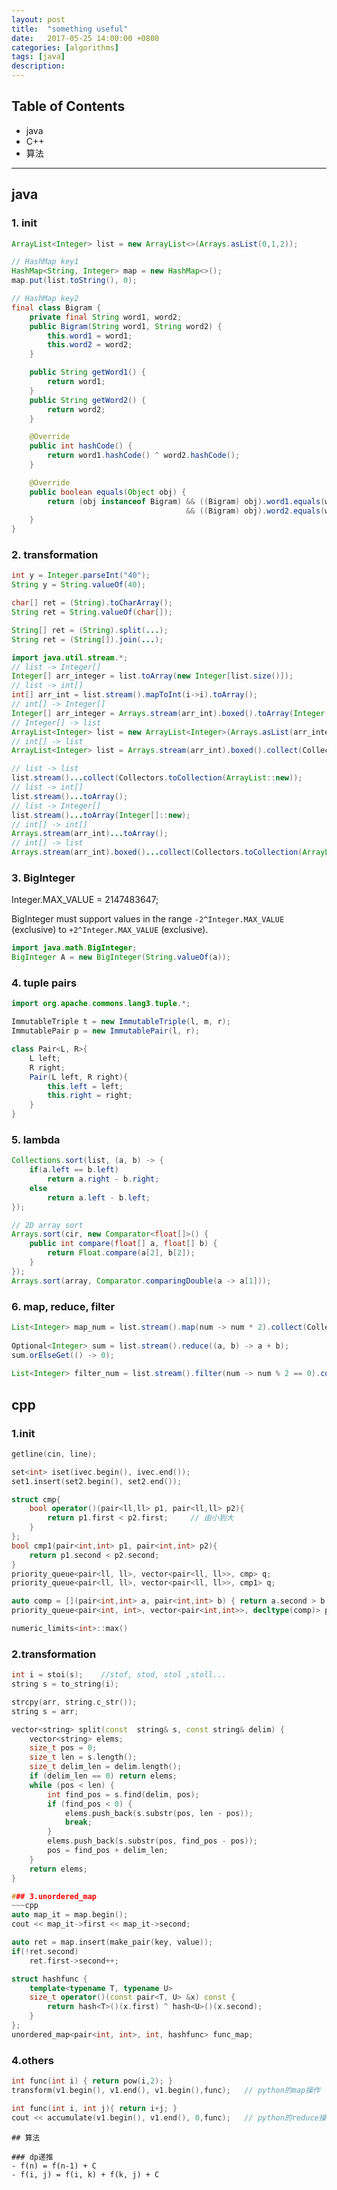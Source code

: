 ```yaml
---
layout: post
title:  "something useful"
date:   2017-05-25 14:00:00 +0800
categories: [algorithms]
tags: [java]
description: 
---
```


## Table of Contents

- java
- C++
- 算法

---

## java

### 1. init

~~~java
ArrayList<Integer> list = new ArrayList<>(Arrays.asList(0,1,2));

// HashMap key1
HashMap<String, Integer> map = new HashMap<>();
map.put(list.toString(), 0);

// HashMap key2
final class Bigram {
    private final String word1, word2;
    public Bigram(String word1, String word2) {
        this.word1 = word1;
        this.word2 = word2;
    }

    public String getWord1() {
        return word1;
    }
    public String getWord2() {
        return word2;
    }

    @Override
    public int hashCode() {
        return word1.hashCode() ^ word2.hashCode();
    }

    @Override
    public boolean equals(Object obj) {
        return (obj instanceof Bigram) && ((Bigram) obj).word1.equals(word1)
                                       && ((Bigram) obj).word2.equals(word2);
    }
}
~~~

### 2. transformation

~~~java
int y = Integer.parseInt("40");
String y = String.valueOf(40);

char[] ret = (String).toCharArray();
String ret = String.valueOf(char[]);

String[] ret = (String).split(...);
String ret = (String[]).join(...);

import java.util.stream.*;
// list -> Integer[]
Integer[] arr_integer = list.toArray(new Integer[list.size()]);
// list -> int[]
int[] arr_int = list.stream().mapToInt(i->i).toArray();
// int[] -> Integer[]
Integer[] arr_integer = Arrays.stream(arr_int).boxed().toArray(Integer[]::new);
// Integer[] -> list
ArrayList<Integer> list = new ArrayList<Integer>(Arrays.asList(arr_integer));
// int[] -> list
ArrayList<Integer> list = Arrays.stream(arr_int).boxed().collect(Collectors.toCollection(ArrayList::new));

// list -> list
list.stream()...collect(Collectors.toCollection(ArrayList::new));
// list -> int[]
list.stream()...toArray();
// list -> Integer[]
list.stream()...toArray(Integer[]::new);
// int[] -> int[]
Arrays.stream(arr_int)...toArray();
// int[] -> list
Arrays.stream(arr_int).boxed()...collect(Collectors.toCollection(ArrayList::new));
~~~

### 3. BigInteger

Integer.MAX_VALUE = 2147483647;

BigInteger must support values in the range `-2^Integer.MAX_VALUE` (exclusive) to `+2^Integer.MAX_VALUE` (exclusive).

~~~java
import java.math.BigInteger;
BigInteger A = new BigInteger(String.valueOf(a));
~~~

### 4. tuple pairs

~~~java
import org.apache.commons.lang3.tuple.*;

ImmutableTriple t = new ImmutableTriple(l, m, r);
ImmutablePair p = new ImmutablePair(l, r);

class Pair<L, R>{
    L left;
    R right;
    Pair(L left, R right){
        this.left = left;
        this.right = right;
    }
}
~~~

### 5. lambda

~~~java
Collections.sort(list, (a, b) -> {
    if(a.left == b.left)
        return a.right - b.right;
    else
        return a.left - b.left;
});

// 2D array sort
Arrays.sort(cir, new Comparator<float[]>() {
    public int compare(float[] a, float[] b) {
        return Float.compare(a[2], b[2]);
    }
});
Arrays.sort(array, Comparator.comparingDouble(a -> a[1]));
~~~

### 6. map, reduce, filter
~~~java
List<Integer> map_num = list.stream().map(num -> num * 2).collect(Collectors.toList());
     
Optional<Integer> sum = list.stream().reduce((a, b) -> a + b);
sum.orElseGet(() -> 0);
     
List<Integer> filter_num = list.stream().filter(num -> num % 2 == 0).collect(Collectors.toList());
~~~

## cpp

### 1.init

~~~cpp
getline(cin, line);

set<int> iset(ivec.begin(), ivec.end());
set1.insert(set2.begin(), set2.end());

struct cmp{
	bool operator()(pair<ll,ll> p1, pair<ll,ll> p2){
		return p1.first < p2.first;		// 由小到大
	}
};
bool cmp1(pair<int,int> p1, pair<int,int> p2){
    return p1.second < p2.second;
}
priority_queue<pair<ll, ll>, vector<pair<ll, ll>>, cmp> q;
priority_queue<pair<ll, ll>, vector<pair<ll, ll>>, cmp1> q;

auto comp = [](pair<int,int> a, pair<int,int> b) { return a.second > b.second; };
priority_queue<pair<int, int>, vector<pair<int,int>>, decltype(comp)> p(comp);

numeric_limits<int>::max()
~~~

### 2.transformation

~~~cpp
int i = stoi(s);	//stof, stod, stol ,stoll...
string s = to_string(i);

strcpy(arr, string.c_str());
string s = arr;

vector<string> split(const  string& s, const string& delim) {
    vector<string> elems;
    size_t pos = 0;
    size_t len = s.length();
    size_t delim_len = delim.length();
    if (delim_len == 0) return elems;
    while (pos < len) {
        int find_pos = s.find(delim, pos);
        if (find_pos < 0) {
            elems.push_back(s.substr(pos, len - pos));
            break;
        }
        elems.push_back(s.substr(pos, find_pos - pos));
        pos = find_pos + delim_len;
    }
    return elems;
}

### 3.unordered_map
~~~cpp
auto map_it = map.begin();
cout << map_it->first << map_it->second;

auto ret = map.insert(make_pair(key, value));
if(!ret.second)
	ret.first->second++;

struct hashfunc {
	template<typename T, typename U>
	size_t operator()(const pair<T, U> &x) const {
		return hash<T>()(x.first) ^ hash<U>()(x.second);
	}
};
unordered_map<pair<int, int>, int, hashfunc> func_map;
~~~

### 4.others
~~~cpp
int func(int i) { return pow(i,2); }
transform(v1.begin(), v1.end(), v1.begin(),func);	// python的map操作

int func(int i, int j){ return i+j; }
cout << accumulate(v1.begin(), v1.end(), 0,func);	// python的reduce操作
~~~

~~~
## 算法

### dp递推
- f(n) = f(n-1) + C
- f(i, j) = f(i, k) + f(k, j) + C

